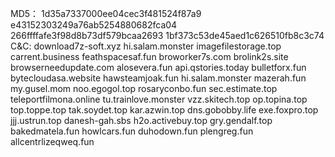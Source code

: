MD5：
1d35a7337000ee04cec3f481524f87a9
e43152303249a76ab5254880682fca04
266ffffafe3f98d8b73df579bcaa2693
1bf373c53de45aed1c626510fb8c3c74
C&C:
download7z-soft.xyz
hi.salam.monster
imagefilestorage.top
carrent.business
feathspacesaf.fun
broworker7s.com
brolink2s.site
browserneedupdate.com
alosevera.fun
api.qstories.today
bulletforx.fun
bytecloudasa.website
hawsteamjoak.fun
hi.salam.monster
mazerah.fun
my.gusel.mom
noo.egogol.top
rosaryconbo.fun
sec.estimate.top
teleportfilmona.online
tu.trainlove.monster
vzz.skitech.top
op.topina.top
top.toppe.top
tak.soydet.top
kar.azwin.top
dns.gobobby.life
exe.foxpro.top
jjj.ustrun.top
danesh-gah.sbs
h2o.activebuy.top
gry.gendalf.top
bakedmatela.fun
howlcars.fun
duhodown.fun
plengreg.fun
allcentrlizeqweq.fun
